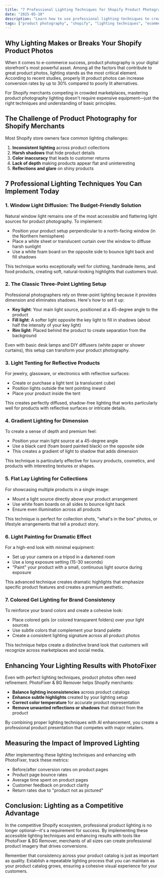 ```yaml
---
title: "7 Professional Lighting Techniques for Shopify Product Photography"
date: "2025-05-10"
description: "Learn how to use professional lighting techniques to create stunning product photos for your Shopify store, even on a budget."
tags: ["product photography", "shopify", "lighting techniques", "ecommerce", "DIY photography"]
---
```


## Why Lighting Makes or Breaks Your Shopify Product Photos

When it comes to e-commerce success, product photography is your digital storefront's most powerful asset. Among all the factors that contribute to great product photos, lighting stands as the most critical element. According to recent studies, properly lit product photos can increase conversion rates by up to 30% compared to poorly lit alternatives.

For Shopify merchants competing in crowded marketplaces, mastering product photography lighting doesn't require expensive equipment—just the right techniques and understanding of basic principles.

## The Challenge of Product Photography for Shopify Merchants

Most Shopify store owners face common lighting challenges:

1. **Inconsistent lighting** across product collections
2. **Harsh shadows** that hide product details
3. **Color inaccuracy** that leads to customer returns
4. **Lack of depth** making products appear flat and uninteresting
5. **Reflections and glare** on shiny products

## 7 Professional Lighting Techniques You Can Implement Today

### 1. Window Light Diffusion: The Budget-Friendly Solution

Natural window light remains one of the most accessible and flattering light sources for product photography. To implement:

- Position your product setup perpendicular to a north-facing window (in the Northern hemisphere)
- Place a white sheet or translucent curtain over the window to diffuse harsh sunlight
- Use a white foam board on the opposite side to bounce light back and fill shadows

This technique works exceptionally well for clothing, handmade items, and food products, creating soft, natural-looking highlights that customers trust.

### 2. The Classic Three-Point Lighting Setup

Professional photographers rely on three-point lighting because it provides dimension and eliminates shadows. Here's how to set it up:

- **Key light**: Your main light source, positioned at a 45-degree angle to the product
- **Fill light**: A softer light opposite the key light to fill in shadows (about half the intensity of your key light)
- **Rim light**: Placed behind the product to create separation from the background

Even with basic desk lamps and DIY diffusers (white paper or shower curtains), this setup can transform your product photography.

### 3. Light Tenting for Reflective Products

For jewelry, glassware, or electronics with reflective surfaces:

- Create or purchase a light tent (a translucent cube)
- Position lights outside the tent pointing inward
- Place your product inside the tent

This creates perfectly diffused, shadow-free lighting that works particularly well for products with reflective surfaces or intricate details.

### 4. Gradient Lighting for Dimension

To create a sense of depth and premium feel:

- Position your main light source at a 45-degree angle
- Use a black card (foam board painted black) on the opposite side
- This creates a gradient of light to shadow that adds dimension

This technique is particularly effective for luxury products, cosmetics, and products with interesting textures or shapes.

### 5. Flat Lay Lighting for Collections

For showcasing multiple products in a single image:

- Mount a light source directly above your product arrangement
- Use white foam boards on all sides to bounce light back
- Ensure even illumination across all products

This technique is perfect for collection shots, "what's in the box" photos, or lifestyle arrangements that tell a product story.

### 6. Light Painting for Dramatic Effect

For a high-end look with minimal equipment:

- Set up your camera on a tripod in a darkened room
- Use a long exposure setting (15-30 seconds)
- "Paint" your product with a small, continuous light source during exposure

This advanced technique creates dramatic highlights that emphasize specific product features and creates a premium aesthetic.

### 7. Colored Gel Lighting for Brand Consistency

To reinforce your brand colors and create a cohesive look:

- Place colored gels (or colored transparent folders) over your light sources
- Use subtle colors that complement your brand palette
- Create a consistent lighting signature across all product photos

This technique helps create a distinctive brand look that customers will recognize across marketplaces and social media.

## Enhancing Your Lighting Results with PhotoFixer

Even with perfect lighting techniques, product photos often need refinement. PhotoFixer & BG Remover helps Shopify merchants:

- **Balance lighting inconsistencies** across product catalogs
- **Enhance subtle highlights** created by your lighting setup
- **Correct color temperature** for accurate product representation
- **Remove unwanted reflections or shadows** that distract from the product

By combining proper lighting techniques with AI enhancement, you create a professional product presentation that competes with major retailers.

## Measuring the Impact of Improved Lighting

After implementing these lighting techniques and enhancing with PhotoFixer, track these metrics:

- Before/after conversion rates on product pages
- Product page bounce rates
- Average time spent on product pages
- Customer feedback on product clarity
- Return rates due to "product not as pictured"

## Conclusion: Lighting as a Competitive Advantage

In the competitive Shopify ecosystem, professional product lighting is no longer optional—it's a requirement for success. By implementing these accessible lighting techniques and enhancing results with tools like PhotoFixer & BG Remover, merchants of all sizes can create professional product imagery that drives conversions.

Remember that consistency across your product catalog is just as important as quality. Establish a repeatable lighting process that you can maintain as your product catalog grows, ensuring a cohesive visual experience for your customers.
